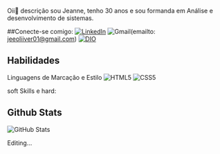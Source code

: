 Oii👋 descrição sou Jeanne, tenho 30 anos e sou formanda em Análise e desenvolvimento de sistemas.  

##Conecte-se comigo: 
[![LinkedIn](https://img.shields.io/badge/LinkedIn-000?style=for-the-badge&logo=linkedin&logoColor=0E76A8)](https://www.linkedin.com/in/jeanne-oliveira-1a06a5278/)
![Gmail](https://img.shields.io/badge/Gmail-D14836?style=for-the-badge&logo=gmail&logoColor=white)(emailto: jeeoliiver01@gmail.com)
[![DIO](https://img.shields.io/badge/DIO-000?style=for-the-badge&logo=dio&logoColor=0E76A8)](https://www.dio.me/users/jeeoliiver01)


## Habilidades

Linguagens de Marcação e Estilo
![HTML5](https://img.shields.io/badge/HTML5-000?style=for-the-badge&logo=html5)
![CSS5](https://img.shields.io/badge/CSS5-000?style=for-the-badge&logo=css5&logoColor=264CE4)

soft Skills e hard:

## Github Stats
![GitHub Stats](https://github-readme-stats.vercel.app/api?username=JeeOliver&theme=transparent&bg_color=000&border_color=30A3DC&show_icons=true&icon_color=30A3DC&title_color=E94D5F&text_color=FFF)

Editing...

 
